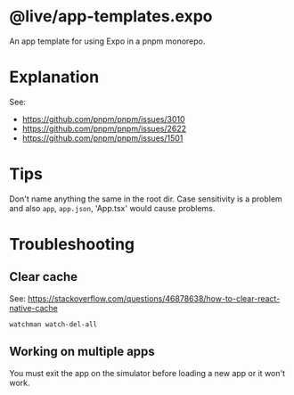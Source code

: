 # @live/app-templates.expo

An app template for using Expo in a pnpm monorepo.

# Explanation

See:

- https://github.com/pnpm/pnpm/issues/3010
- https://github.com/pnpm/pnpm/issues/2622
- https://github.com/pnpm/pnpm/issues/1501

# Tips

Don't name anything the same in the root dir. Case sensitivity is a problem and also `app`, `app.json`, 'App.tsx' would cause problems.

# Troubleshooting

## Clear cache

See: https://stackoverflow.com/questions/46878638/how-to-clear-react-native-cache

`watchman watch-del-all`

## Working on multiple apps

You must exit the app on the simulator before loading a new app or it won't work.

